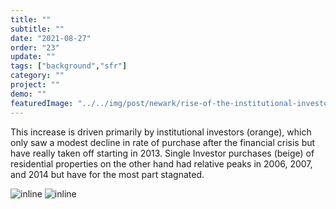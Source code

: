 ```yaml
---
title: "" 
subtitle: ""
date: "2021-08-27"
order: "23"
update: ""
tags: ["background","sfr"]
category: ""
project: ""
demo: ""
featuredImage: "../../img/post/newark/rise-of-the-institutional-investor/inst_holdings_single_holdings_barchart.png"
---
```


This increase is driven primarily by institutional investors (orange), which only saw a modest decline in rate of purchase after the financial crisis but have really taken off starting in 2013. Single Investor purchases (beige) of residential properties on the other hand had relative peaks in 2006, 2007, and 2014 but have for the most part stagnated.  

![inline]("/../../img/post/newark/rise-of-the-institutional-investor/inst_holdings_single_holdings_barchart.png")
![inline]("/../../img/post/newark/rise-of-the-institutional-investor/inst_holdings_single_holdings_legend.png")

